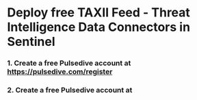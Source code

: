 # Deploy free TAXII Feed - Threat Intelligence Data Connectors in Sentinel

### 1. Create a free Pulsedive account at https://pulsedive.com/register

### 2. Create a free Pulsedive account at 
